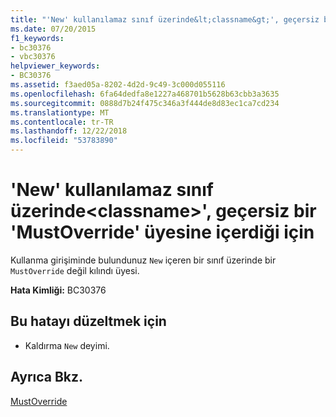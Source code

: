 ```yaml
---
title: "'New' kullanılamaz sınıf üzerinde&lt;classname&gt;', geçersiz bir 'MustOverride' üyesine içerdiği için"
ms.date: 07/20/2015
f1_keywords:
- bc30376
- vbc30376
helpviewer_keywords:
- BC30376
ms.assetid: f3aed05a-8202-4d2d-9c49-3c000d055116
ms.openlocfilehash: 6fa64dedfa8e1227a468701b5628b63cbb3a3635
ms.sourcegitcommit: 0888d7b24f475c346a3f444de8d83ec1ca7cd234
ms.translationtype: MT
ms.contentlocale: tr-TR
ms.lasthandoff: 12/22/2018
ms.locfileid: "53783890"
---
```

# <a name="new-cannot-be-used-on-class-ltclassnamegt-because-it-contains-a-mustoverride-member-that-has-not-been-overridden"></a>'New' kullanılamaz sınıf üzerinde&lt;classname&gt;', geçersiz bir 'MustOverride' üyesine içerdiği için
Kullanma girişiminde bulundunuz `New` içeren bir sınıf üzerinde bir `MustOverride` değil kılındı üyesi.  
  
 **Hata Kimliği:** BC30376  
  
## <a name="to-correct-this-error"></a>Bu hatayı düzeltmek için  
  
-   Kaldırma `New` deyimi.  
  
## <a name="see-also"></a>Ayrıca Bkz.  
 [MustOverride](../../visual-basic/language-reference/modifiers/mustoverride.md)
